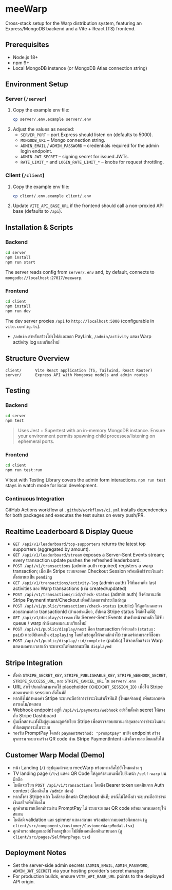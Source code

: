 # meeWarp

Cross-stack setup for the Warp distribution system, featuring an Express/MongoDB backend and a Vite + React (TS) frontend.

## Prerequisites
- Node.js 18+
- npm 9+
- Local MongoDB instance (or MongoDB Atlas connection string)

## Environment Setup

### Server (`/server`)
1. Copy the example env file:
   ```bash
   cp server/.env.example server/.env
   ```
2. Adjust the values as needed:
   - `SERVER_PORT` – port Express should listen on (defaults to 5000).
   - `MONGODB_URI` – Mongo connection string.
   - `ADMIN_EMAIL` / `ADMIN_PASSWORD` – credentials required for the admin login endpoint.
   - `ADMIN_JWT_SECRET` – signing secret for issued JWTs.
   - `RATE_LIMIT_*` and `LOGIN_RATE_LIMIT_*` – knobs for request throttling.

### Client (`/client`)
1. Copy the example env file:
   ```bash
   cp client/.env.example client/.env
   ```
2. Update `VITE_API_BASE_URL` if the frontend should call a non-proxied API base (defaults to `/api`).

## Installation & Scripts

### Backend
```bash
cd server
npm install
npm run start
```
The server reads config from `server/.env` and, by default, connects to `mongodb://localhost:27017/meewarp`.

### Frontend
```bash
cd client
npm install
npm run dev
```
The dev server proxies `/api` to `http://localhost:5000` (configurable in `vite.config.ts`).
- `/admin` สำหรับสร้างโปรไฟล์และออก PayLink, `/admin/activity` แสดง Warp activity log แบบเรียลไทม์

## Structure Overview
```
client/      Vite React application (TS, Tailwind, React Router)
server/      Express API with Mongoose models and admin routes
```

## Testing

### Backend
```bash
cd server
npm test
```

> Uses Jest + Supertest with an in-memory MongoDB instance. Ensure your environment permits spawning child processes/listening on ephemeral ports.

### Frontend
```bash
cd client
npm run test:run
```

Vitest with Testing Library covers the admin form interactions. `npm run test` stays in watch mode for local development.

### Continuous Integration
GitHub Actions workflow at `.github/workflows/ci.yml` installs dependencies for both packages and executes the test suites on every push/PR.

## Realtime Leaderboard & Display Queue
- `GET /api/v1/leaderboard/top-supporters` returns the latest top supporters (aggregated by amount).
- `GET /api/v1/leaderboard/stream` exposes a Server-Sent Events stream; every transaction update pushes the refreshed leaderboard.
- `POST /api/v1/transactions` (admin auth required) registers a warp transaction; เมื่อเปิด Stripe ระบบจะออก Checkout Session พร้อมลิงก์ชำระเงินแล้วตั้งสถานะเป็น `pending`
- `GET /api/v1/transactions/activity-log` (admin auth) ให้ทีมงานดึง last activities ของ Warp transactions (เช่น created/updated)
- `POST /api/v1/transactions/:id/check-status` (admin auth) ซิงค์สถานะกับ Stripe PaymentIntent/Checkout เพื่ออัปเดตการชำระเงินล่าสุด
- `POST /api/v1/public/transactions/check-status` (public) ให้ลูกค้ากดตรวจสอบสถานะด้วย transactionId (อ่านอย่างเดียว, อัปเดต Stripe status ให้อัตโนมัติ)
- `GET /api/v1/display/stream` เปิด Server-Sent Events สำหรับหน้าจอหลัก ใช้จับ queue / warp กำลังแสดงผลแบบเรียลไทม์
- `POST /api/v1/public/display/next` ล็อก transaction ที่จ่ายแล้ว (`status: paid`) และอัปเดตเป็น `displaying` โดยคืนข้อมูลให้จอหลักนำไปเรนเดอร์ตามเวลาที่ซื้อมา
- `POST /api/v1/public/display/:id/complete` (public) ให้จอหลักแจ้งว่า Warp แสดงผลครบเวลาแล้ว ระบบจะบันทึกสถานะเป็น `displayed`

## Stripe Integration
- ตั้งค่า `STRIPE_SECRET_KEY`, `STRIPE_PUBLISHABLE_KEY`, `STRIPE_WEBHOOK_SECRET`, `STRIPE_SUCCESS_URL`, และ `STRIPE_CANCEL_URL` ใน `server/.env`
- URL สำเร็จ/ยกเลิกสามารถใช้ placeholder `{CHECKOUT_SESSION_ID}` เพื่อให้ Stripe สอดแทรกค่า session อัตโนมัติ
- หากยังไม่กำหนดค่า Stripe ระบบจะถือว่าการชำระเงินสำเร็จทันที (โหมดจำลอง) เพื่อสะดวกต่อการเดโม/ทดสอบ
- Webhook endpoint อยู่ที่ `/api/v1/payments/webhook` อย่าลืมตั้งค่า secret ให้ตรงกับ Stripe Dashboard
- ปุ่มเช็กสถานะทั้งฝั่งผู้ดูแลและลูกค้าเรียก Stripe เพื่อตรวจสอบสถานะล่าสุดของการชำระเงินและอัปเดตธุรกรรมในระบบ
- รองรับ PromptPay โดยส่ง `paymentMethod: "promptpay"` มายัง endpoint สร้างธุรกรรม ระบบจะสร้าง QR code ผ่าน Stripe PaymentIntent แล้วคืนรายละเอียดกลับให้

## Customer Warp Modal (Demo)
- หน้า Landing (`/`) สรุปคุณค่าระบบ meeWarp พร้อมทางลัดไปยังโหมดต่าง ๆ
- TV landing page (`/tv`) แสดง QR Code ให้ลูกค้าสแกนเพื่อไปยังหน้า `/self-warp` บนมือถือ
- โมดัลจะเรียก `POST /api/v1/transactions` โดยดึง Bearer token แอดมินจาก Auth context (ล็อกอินใน `/admin` ก่อน)
- หากตั้งค่า Stripe แล้ว โมดัลจะเปิดหน้า Checkout ทันที; กรณีไม่ได้ตั้งค่า ระบบจะถือว่าชำระเงินเสร็จเพื่อใช้เดโม
- ลูกค้าสามารถเลือกชำระผ่าน PromptPay ได้ ระบบจะแสดง QR code พร้อมเวลาหมดอายุให้สแกน
- โมดัลมี validation และ spinner แสดงสถานะ พร้อมข้อความบอกข้อผิดพลาด (ดู `client/src/components/customer/CustomerWarpModal.tsx`)
- ลูกค้ากรอกข้อมูลและอัปโหลดรูปเอง ไม่มีขั้นตอนล็อกอินภายนอก (ดู `client/src/pages/SelfWarpPage.tsx`)

## Deployment Notes
- Set the server-side admin secrets (`ADMIN_EMAIL`, `ADMIN_PASSWORD`, `ADMIN_JWT_SECRET`) via your hosting provider's secret manager.
- For production builds, ensure `VITE_API_BASE_URL` points to the deployed API origin.
